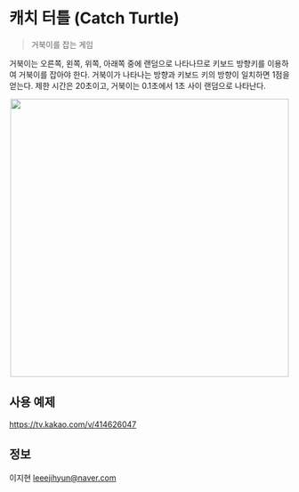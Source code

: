 # 캐치 터틀 (Catch Turtle)  
> 거북이를 잡는 게임  

거북이는 오른쪽, 왼쪽, 위쪽, 아래쪽 중에 랜덤으로 나타나므로 키보드 방향키를 이용하여 거북이를 잡아야 한다. 거북이가 나타나는 방향과 키보드 키의 방향이 일치하면 1점을 얻는다. 제한 시간은 20초이고, 거북이는 0.1초에서 1초 사이 랜덤으로 나타난다.  

<center><img src="main.gif" width="500" height="500"></center>  

## 사용 예제
https://tv.kakao.com/v/414626047  

## 정보
이지현 leeejihyun@naver.com  
